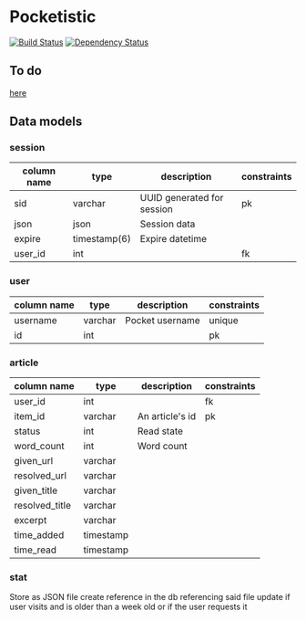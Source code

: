 # Pocketistic
[![Build Status](https://travis-ci.org/jwoos/web_pocketistic.svg?branch=master)](https://travis-ci.org/jwoos/web_pocketistic)
[![Dependency Status](https://dependencyci.com/github/jwoos/web_pocketistic/badge)](https://dependencyci.com/github/jwoos/web_pocketistic)

## To do
[here](https://github.com/jwoos/web_pocketistic/issues)

## Data models

### session
| column name | type         | description                | constraints |
|-------------|--------------|----------------------------|-------------|
| sid         | varchar      | UUID generated for session | pk          |
| json        | json         | Session data               |             |
| expire      | timestamp(6) | Expire datetime            |             |
| user_id     | int          |                            | fk          |

### user
| column name | type    | description     | constraints |
|-------------|---------|-----------------|-------------|
| username    | varchar | Pocket username | unique      |
| id          | int     |                 | pk          |

### article
| column name    | type      | description     | constraints |
|----------------|-----------|-----------------|-------------|
| user_id        | int       |                 | fk          |
| item_id        | varchar   | An article's id | pk          |
| status         | int       | Read state      |             |
| word_count     | int       | Word count      |             |
| given_url      | varchar   |                 |             |
| resolved_url   | varchar   |                 |             |
| given_title    | varchar   |                 |             |
| resolved_title | varchar   |                 |             |
| excerpt        | varchar   |                 |             |
| time_added     | timestamp |                 |             |
| time_read      | timestamp |                 |             |

### stat

Store as JSON file
create reference in the db referencing said file
update if user visits and is older than a week old or if the user requests it
